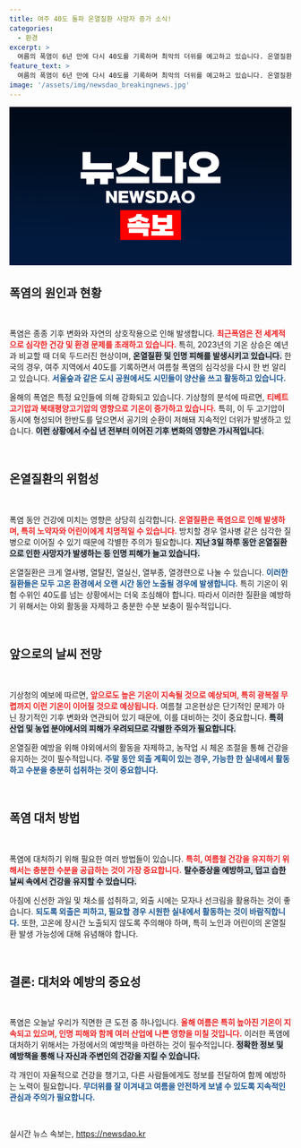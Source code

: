 ```yaml
---
title: 여주 40도 돌파 온열질환 사망자 증가 소식!
categories:
  - 환경
excerpt: >
  여름의 폭염이 6년 만에 다시 40도를 기록하며 최악의 더위를 예고하고 있습니다. 온열질환으로 인해 3명이 사망하는 등 인명 피해가 발생하고 있는 상황, 2018년의 끔찍한 여름을 다시 겪을지 우려됩니다. 주의가 필요합니다!
feature_text: >
  여름의 폭염이 6년 만에 다시 40도를 기록하며 최악의 더위를 예고하고 있습니다. 온열질환으로 인해 3명이 사망하는 등 인명 피해가 발생하고 있는 상황, 2018년의 끔찍한 여름을 다시 겪을지 우려됩니다. 주의가 필요합니다!
image: '/assets/img/newsdao_breakingnews.jpg'
---
```


<p><img src="/assets/img/newsdao_breakingnews.jpg" alt="implanttips 속보" /></p>

<h2 data-ke-size="size26">폭염의 원인과 현황</h2>

<p data-ke-size="size16">&nbsp;</p>

<p>폭염은 종종 기후 변화와 자연의 상호작용으로 인해 발생합니다. <b><span style="color: #ee2323;">최근폭염은 전 세계적으로 심각한 건강 및 환경 문제를 초래하고 있습니다.</span></b> 특히, 2023년의 기온 상승은 예년과 비교할 때 더욱 두드러진 현상이며, <b><span style="background-color: #21538527;">온열질환 및 인명 피해를 발생시키고 있습니다.</span></b> 한국의 경우, 여주 지역에서 40도를 기록하면서 여름철 폭염의 심각성을 다시 한 번 알리고 있습니다. <b><span style="color: #1a5490;">서울숲과 같은 도시 공원에서도 시민들이 양산을 쓰고 활동하고 있습니다.</span></b>  </p>

<p>올해의 폭염은 특정 요인들에 의해 강화되고 있습니다. <b></b>기상청의 분석에 따르면, <b><span style="color: #ee2323;">티베트고기압과 북태평양고기압의 영향으로 기온이 증가하고 있습니다.</span></b> 특히, 이 두 고기압이 동시에 형성되어 한반도를 덮으면서 공기의 순환이 저해돼 지속적인 더위가 발생하고 있습니다. <b><span style="background-color: #21538527;">이런 상황에서 수십 년 전부터 이어진 기후 변화의 영향은 가시적입니다.</span></b></p>

<p data-ke-size="size16">&nbsp;</p>

<h2 data-ke-size="size26">온열질환의 위험성</h2>

<p data-ke-size="size16">&nbsp;</p>

<p>폭염 동안 건강에 미치는 영향은 상당히 심각합니다. <b><span style="color: #ee2323;">온열질환은 폭염으로 인해 발생하며, 특히 노약자와 어린이에게 치명적일 수 있습니다.</span></b> 방치할 경우 열사병 같은 심각한 질병으로 이어질 수 있기 때문에 각별한 주의가 필요합니다. <b><span style="background-color: #21538527;">지난 3일 하루 동안 온열질환으로 인한 사망자가 발생하는 등 인명 피해가 늘고 있습니다.</span></b> </p>

<p>온열질환은 크게 열사병, 열탈진, 열실신, 열부종, 열경련으로 나눌 수 있습니다. <b><span style="color: #1a5490;">이러한 질환들은 모두 고온 환경에서 오랜 시간 동안 노출될 경우에 발생합니다.</span></b> 특히 기온이 위험 수위인 40도를 넘는 상황에서는 더욱 조심해야 합니다. <b></b>따라서 이러한 질환을 예방하기 위해서는 야외 활동을 자제하고 충분한 수분 보충이 필수적입니다.</p>

<p data-ke-size="size16">&nbsp;</p>

<h2 data-ke-size="size26">앞으로의 날씨 전망</h2>

<p data-ke-size="size16">&nbsp;</p>

<p>기상청의 예보에 따르면, <b><span style="color: #ee2323;">앞으로도 높은 기온이 지속될 것으로 예상되며, 특히 광복절 무렵까지 이런 기온이 이어질 것으로 예상됩니다.</span></b> 여름철 고온현상은 단기적인 문제가 아닌 장기적인 기후 변화와 연관되어 있기 때문에, 이를 대비하는 것이 중요합니다. <b><span style="background-color: #21538527;">특히 산업 및 농업 분야에서의 피해가 우려되므로 각별한 주의가 필요합니다.</span></b> </p>

<p>온열질환 예방을 위해 야외에서의 활동을 자제하고, 농작업 시 체온 조절을 통해 건강을 유지하는 것이 필수적입니다. <b><span style="color: #1a5490;">주말 동안 외출 계획이 있는 경우, 가능한 한 실내에서 활동하고 수분을 충분히 섭취하는 것이 중요합니다.</span></b> </p>

<p data-ke-size="size16">&nbsp;</p>

<h2 data-ke-size="size26">폭염 대처 방법</h2>

<p data-ke-size="size16">&nbsp;</p>

<p>폭염에 대처하기 위해 필요한 여러 방법들이 있습니다. <b><span style="color: #ee2323;">특히, 여름철 건강을 유지하기 위해서는 충분한 수분을 공급하는 것이 가장 중요합니다.</span></b> <b><span style="background-color: #21538527;">탈수증상을 예방하고, 덥고 습한 날씨 속에서 건강을 유지할 수 있습니다.</span></b> </p>

<p>아침에 신선한 과일 및 채소를 섭취하고, 외출 시에는 모자나 선크림을 활용하는 것이 좋습니다. <b><span style="color: #1a5490;">되도록 외출은 피하고, 필요할 경우 시원한 실내에서 활동하는 것이 바람직합니다.</span></b> 또한, 고온에 장시간 노출되지 않도록 주의해야 하며, 특히 노인과 어린이의 온열질환 발생 가능성에 대해 유념해야 합니다.</p>

<p data-ke-size="size16">&nbsp;</p>

<h2 data-ke-size="size26">결론: 대처와 예방의 중요성</h2>

<p data-ke-size="size16">&nbsp;</p>

<p>폭염은 오늘날 우리가 직면한 큰 도전 중 하나입니다. <b><span style="color: #ee2323;">올해 여름은 특히 높아진 기온이 지속되고 있으며, 인명 피해와 함께 여러 산업에 나쁜 영향을 미칠 것입니다.</span></b> 이러한 폭염에 대처하기 위해서는 가정에서의 예방책을 마련하는 것이 필수적입니다. <b><span style="background-color: #21538527;">정확한 정보 및 예방책을 통해 나 자신과 주변인의 건강을 지킬 수 있습니다.</span></b></p>

<p>각 개인이 자율적으로 건강을 챙기고, 다른 사람들에게도 정보를 전달하여 함께 예방하는 노력이 필요합니다. <b><span style="color: #1a5490;">무더위를 잘 이겨내고 여름을 안전하게 보낼 수 있도록 지속적인 관심과 주의가 필요합니다.</span></b> </p>

<p data-ke-size="size16">&nbsp;</p>
실시간 뉴스 속보는, <a href="https://newsdao.kr" rel="dofollow">https://newsdao.kr</a>


